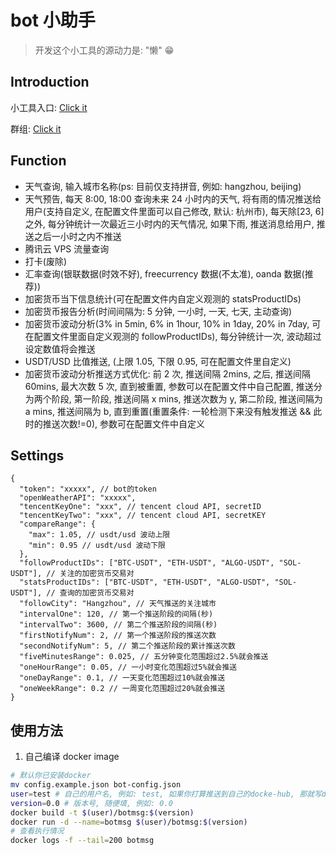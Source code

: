 # bot 小助手

> 开发这个小工具的源动力是: "懒" 😁

## Introduction

小工具入口: [Click it](https://t.me/mh5l7760_msg_bot)

群组: [Click it](https://t.me/joinchat/WPfiERfoj6wzMGY5)

## Function

- 天气查询, 输入城市名称(ps: 目前仅支持拼音, 例如: hangzhou, beijing)
- 天气预告, 每天 8:00, 18:00 查询未来 24 小时内的天气, 将有雨的情况推送给用户(支持自定义, 在配置文件里面可以自己修改, 默认: 杭州市), 每天除[23, 6]之外, 每分钟统计一次最近三小时内的天气情况, 如果下雨, 推送消息给用户, 推送之后一小时之内不推送
- 腾讯云 VPS 流量查询
- 打卡(废除)
- 汇率查询(银联数据(时效不好), freecurrency 数据(不太准), oanda 数据(推荐))
- 加密货币当下信息统计(可在配置文件内自定义观测的 statsProductIDs)
- 加密货币报告分析(时间间隔为: 5 分钟, 一小时, 一天, 七天, 主动查询)
- 加密货币波动分析(3% in 5min, 6% in 1hour, 10% in 1day, 20% in 7day, 可在配置文件里面自定义观测的 followProductIDs), 每分钟统计一次, 波动超过设定数值将会推送
- USDT/USD 比值推送, (上限 1.05, 下限 0.95, 可在配置文件里自定义)
- 加密货币波动分析推送方式优化: 前 2 次, 推送间隔 2mins, 之后, 推送间隔 60mins, 最大次数 5 次, 直到被重置, 参数可以在配置文件中自己配置, 推送分为两个阶段, 第一阶段, 推送间隔 x mins, 推送次数为 y, 第二阶段, 推送间隔为 a mins, 推送间隔为 b, 直到重置(重置条件: 一轮检测下来没有触发推送 && 此时的推送次数!=0), 参数可在配置文件中自定义

## Settings

```jsonc
{
  "token": "xxxxx", // bot的token
  "openWeatherAPI": "xxxxx",
  "tencentKeyOne": "xxx", // tencent cloud API, secretID
  "tencentKeyTwo": "xxx", // tencent cloud API, secretKEY
  "compareRange": {
    "max": 1.05, // usdt/usd 波动上限
    "min": 0.95 // usdt/usd 波动下限
  },
  "followProductIDs": ["BTC-USDT", "ETH-USDT", "ALGO-USDT", "SOL-USDT"], // 关注的加密货币交易对
  "statsProductIDs": ["BTC-USDT", "ETH-USDT", "ALGO-USDT", "SOL-USDT"], // 查询的加密货币交易对
  "followCity": "Hangzhou", // 天气推送的关注城市
  "intervalOne": 120, // 第一个推送阶段的间隔(秒)
  "intervalTwo": 3600, // 第二个推送阶段的间隔(秒)
  "firstNotifyNum": 2, // 第一个推送阶段的推送次数
  "secondNotifyNum": 5, // 第二个推送阶段的累计推送次数
  "fiveMinutesRange": 0.025, // 五分钟变化范围超过2.5%就会推送
  "oneHourRange": 0.05, // 一小时变化范围超过5%就会推送
  "oneDayRange": 0.1, // 一天变化范围超过10%就会推送
  "oneWeekRange": 0.2 // 一周变化范围超过20%就会推送
}
```

## 使用方法

1. 自己编译 docker image

```bash
# 默认你已安装docker
mv config.example.json bot-config.json
user=test # 自己的用户名, 例如: test, 如果你打算推送到自己的docke-hub, 那就写docker-hub的名字, 否则随便填
version=0.0 # 版本号, 随便填, 例如: 0.0
docker build -t $(user)/botmsg:$(version)
docker run -d --name=botmsg $(user)/botmsg:$(version)
# 查看执行情况
docker logs -f --tail=200 botmsg
```
